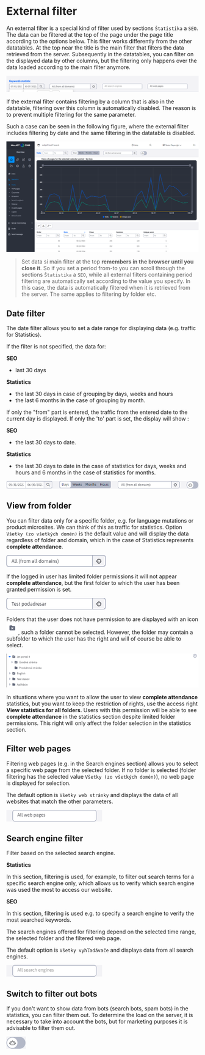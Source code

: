 # External filter

An external filter is a special kind of filter used by sections `Štatistika` a `SEO`. The data can be filtered at the top of the page under the page title according to the options below. This filter works differently from the other datatables. At the top near the title is the main filter that filters the data retrieved from the server. Subsequently in the datatables, you can filter on the displayed data by other columns, but the filtering only happens over the data loaded according to the main filter anymore.

![](ext-filter-1.png)

If the external filter contains filtering by a column that is also in the datatable, filtering over this column is automatically disabled. The reason is to prevent multiple filtering for the same parameter.

Such a case can be seen in the following figure, where the external filter includes filtering by date and the same filtering in the datatable is disabled.

![](ext-filter-2.png)

> Set data si main filter at the top **remembers in the browser until you close it**. So if you set a period from-to you can scroll through the sections `Štatistika` a `SEO`, while all external filters containing period filtering are automatically set according to the value you specify. In this case, the data is automatically filtered when it is retrieved from the server. The same applies to filtering by folder etc.

## Date filter

The date filter allows you to set a date range for displaying data (e.g. traffic for Statistics).

If the filter is not specified, the data for:

**SEO**

- last 30 days

**Statistics**

- the last 30 days in case of grouping by days, weeks and hours
- the last 6 months in the case of grouping by month.

If only the "from" part is entered, the traffic from the entered date to the current day is displayed. If only the 'to' part is set, the display will show :

**SEO**

- the last 30 days to date.

**Statistics**

- the last 30 days to date in the case of statistics for days, weeks and hours and 6 months in the case of statistics for months.

![](stats-extFilter.png)

## View from folder

You can filter data only for a specific folder, e.g. for language mutations or product microsites. We can think of this as traffic for statistics. Option `Všetky (zo všetkých domén)` is the default value and will display the data regardless of folder and domain, which in the case of Statistics represents **complete attendance**.

![](stats-domainSelect.png)

If the logged in user has limited folder permissions it will not appear **complete attendance**, but the first folder to which the user has been granted permission is set.

![](stats-groupSelect.png)

Folders that the user does not have permission to are displayed with an icon ![](groupNonActiveIcon.png ":no-zoom"), such a folder cannot be selected. However, the folder may contain a subfolder to which the user has the right and will of course be able to select.

![](groupSelect_noAllRights.png)

In situations where you want to allow the user to view **complete attendance** statistics, but you want to keep the restriction of rights, use the access right **View statistics for all folders**. Users with this permission will be able to see **complete attendance** in the statistics section despite limited folder permissions. This right will only affect the folder selection in the statistics section.

## Filter web pages

Filtering web pages (e.g. in the Search engines section) allows you to select a specific web page from the selected folder. If no folder is selected (folder filtering has the selected value `Všetky (zo všetkých domén)`), no web page is displayed for selection.

The default option is `Všetky web stránky` and displays the data of all websites that match the other parameters.

![](ext-filter-webPageSelect.png)

## Search engine filter

Filter based on the selected search engine.

**Statistics**

In this section, filtering is used, for example, to filter out search terms for a specific search engine only, which allows us to verify which search engine was used the most to access our website.

**SEO**

In this section, filtering is used e.g. to specify a search engine to verify the most searched keywords.

The search engines offered for filtering depend on the selected time range, the selected folder and the filtered web page.

The default option is `Všetky vyhľadávače` and displays data from all search engines.

![](ext-filter-searchEngineSelect.png)

## Switch to filter out bots

If you don't want to show data from bots (search bots, spam bots) in the statistics, you can filter them out. To determine the load on the server, it is necessary to take into account the bots, but for marketing purposes it is advisable to filter them out.

![](stats-filterBotsOut.png)
